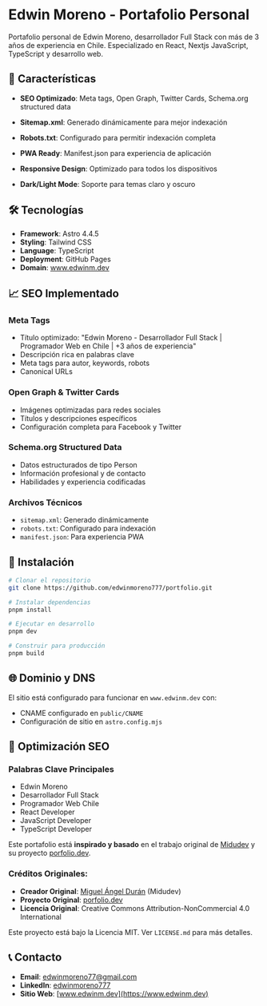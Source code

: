 # Edwin Moreno - Portafolio Personal

Portafolio personal de Edwin Moreno, desarrollador Full Stack con más de 3 años de experiencia en Chile. Especializado en React, Nextjs JavaScript, TypeScript y desarrollo web.

## 🚀 Características

- **SEO Optimizado**: Meta tags, Open Graph, Twitter Cards, Schema.org structured data
- **Sitemap.xml**: Generado dinámicamente para mejor indexación
- **Robots.txt**: Configurado para permitir indexación completa
- **PWA Ready**: Manifest.json para experiencia de aplicación

- **Responsive Design**: Optimizado para todos los dispositivos
- **Dark/Light Mode**: Soporte para temas claro y oscuro

## 🛠️ Tecnologías

- **Framework**: Astro 4.4.5
- **Styling**: Tailwind CSS
- **Language**: TypeScript
- **Deployment**: GitHub Pages
- **Domain**: www.edwinm.dev

## 📈 SEO Implementado

### Meta Tags
- Título optimizado: "Edwin Moreno - Desarrollador Full Stack | Programador Web en Chile | +3 años de experiencia"
- Descripción rica en palabras clave
- Meta tags para autor, keywords, robots
- Canonical URLs

### Open Graph & Twitter Cards
- Imágenes optimizadas para redes sociales
- Títulos y descripciones específicos
- Configuración completa para Facebook y Twitter

### Schema.org Structured Data
- Datos estructurados de tipo Person
- Información profesional y de contacto
- Habilidades y experiencia codificadas

### Archivos Técnicos
- `sitemap.xml`: Generado dinámicamente
- `robots.txt`: Configurado para indexación
- `manifest.json`: Para experiencia PWA

## 🚀 Instalación

```bash
# Clonar el repositorio
git clone https://github.com/edwinmoreno777/portfolio.git

# Instalar dependencias
pnpm install

# Ejecutar en desarrollo
pnpm dev

# Construir para producción
pnpm build
```



## 🌐 Dominio y DNS

El sitio está configurado para funcionar en `www.edwinm.dev` con:
- CNAME configurado en `public/CNAME`
- Configuración de sitio en `astro.config.mjs`

## 📝 Optimización SEO

### Palabras Clave Principales
- Edwin Moreno
- Desarrollador Full Stack
- Programador Web Chile
- React Developer
- JavaScript Developer
- TypeScript Developer




Este portafolio está **inspirado y basado** en el trabajo original de [Midudev](https://github.com/midudev) y su proyecto [porfolio.dev](https://porfolio.dev/).

### Créditos Originales:
- **Creador Original**: [Miguel Ángel Durán](https://github.com/midudev) (Midudev)
- **Proyecto Original**: [porfolio.dev](https://porfolio.dev/)
- **Licencia Original**: Creative Commons Attribution-NonCommercial 4.0 International

Este proyecto está bajo la Licencia MIT. Ver `LICENSE.md` para más detalles.

## 📞 Contacto

- **Email**: edwinmoreno77@gmail.com
- **LinkedIn**: [edwinmoreno777](https://linkedin.com/in/edwinmoreno777)
- **Sitio Web**: [www.edwinm.dev](https://www.edwinm.dev)
